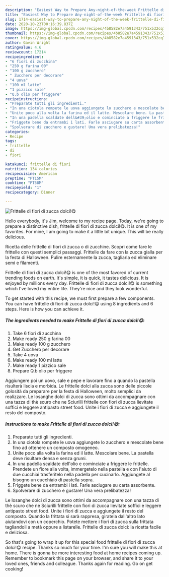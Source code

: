 ```yaml
---
description: "Easiest Way to Prepare Any-night-of-the-week Frittelle di fiori di zucca dolci!😋"
title: "Easiest Way to Prepare Any-night-of-the-week Frittelle di fiori di zucca dolci!😋"
slug: 1714-easiest-way-to-prepare-any-night-of-the-week-frittelle-di-fiori-di-zucca-dolci
date: 2020-10-23T00:16:39.837Z
image: https://img-global.cpcdn.com/recipes/4b8582e7a4591343/751x532cq70/frittelle-di-fiori-di-zucca-dolci😋-recipe-main-photo.jpg
thumbnail: https://img-global.cpcdn.com/recipes/4b8582e7a4591343/751x532cq70/frittelle-di-fiori-di-zucca-dolci😋-recipe-main-photo.jpg
cover: https://img-global.cpcdn.com/recipes/4b8582e7a4591343/751x532cq70/frittelle-di-fiori-di-zucca-dolci😋-recipe-main-photo.jpg
author: Gavin Wright
ratingvalue: 4.6
reviewcount: 17214
recipeingredient:
- "6 fiori di zucchina"
- "250 g farina 00"
- "100 g zucchero"
- " Zucchero per decorare"
- "4 uova"
- "100 ml latte"
- "1 pizzico sale"
- "Q.b olio per friggere"
recipeinstructions:
- "Preparate tutti gli ingredienti."
- "In una ciotola rompete le uova aggiungete lo zucchero e mescolate bene fino ad ottenere un composto omogeneo."
- "Unite poco alla volta la farina ed il latte. Mescolare bene. La pastella deve risultare densa e senza grumi."
- "In una padella scaldate dell&#39;olio e cominciate a friggere le frittelle. Prendete un fiore alla volta, immergetelo nella pastella e con l&#39;aiuto di due cucchiai trasferitelo nella padella per cucinarlo. Aggiungete al bisogno un cucchiaio di pastella sopra."
- "Friggete bene da entrambi i lati. Farle asciugare su carta assorbente."
- "Spolverare di zucchero e gustare! Una vera prelibatezza!"
categories:
- Recipe
tags:
- frittelle
- di
- fiori

katakunci: frittelle di fiori 
nutrition: 134 calories
recipecuisine: American
preptime: "PT15M"
cooktime: "PT58M"
recipeyield: "1"
recipecategory: Dinner

---
```



![Frittelle di fiori di zucca dolci!😋](https://img-global.cpcdn.com/recipes/4b8582e7a4591343/751x532cq70/frittelle-di-fiori-di-zucca-dolci😋-recipe-main-photo.jpg)

Hello everybody, it's Jim, welcome to my recipe page. Today, we're going to prepare a distinctive dish, frittelle di fiori di zucca dolci!😋. It is one of my favorites. For mine, I am going to make it a little bit unique. This will be really delicious.

Ricetta delle frittelle di fiori di zucca o di zucchine. Scopri come fare le frittelle con questi semplici passaggi. Frittelle da fare con la zucca gialla per la festa di Halloween. Pulire esternamente la zucca, tagliarla ed eliminare semi e filamenti.

Frittelle di fiori di zucca dolci!😋 is one of the most favored of current trending foods on earth. It's simple, it is quick, it tastes delicious. It is enjoyed by millions every day. Frittelle di fiori di zucca dolci!😋 is something which I've loved my entire life. They're nice and they look wonderful.


To get started with this recipe, we must first prepare a few components. You can have frittelle di fiori di zucca dolci!😋 using 8 ingredients and 6 steps. Here is how you can achieve it.

<!--inarticleads1-->

##### The ingredients needed to make Frittelle di fiori di zucca dolci!😋:

1. Take 6 fiori di zucchina
1. Make ready 250 g farina 00
1. Make ready 100 g zucchero
1. Get  Zucchero per decorare
1. Take 4 uova
1. Make ready 100 ml latte
1. Make ready 1 pizzico sale
1. Prepare Q.b olio per friggere


Aggiungere poi un uovo, sale e pepe e lavorare fino a quando la pastella risulterà liscia e morbida. Le frittelle dolci alla zucca sono delle piccole golosità da preparare per la festa di Halloween, molto semplici da realizzare. Le losanghe dolci di zucca sono ottimi da accompagnare con una tazza di thè scuro che ne Sciurilli frittelle con fiori di zucca lievitate soffici e leggere antipasto street food. Unite i fiori di zucca e aggiungete il resto del composto. 

<!--inarticleads2-->

##### Instructions to make Frittelle di fiori di zucca dolci!😋:

1. Preparate tutti gli ingredienti.
1. In una ciotola rompete le uova aggiungete lo zucchero e mescolate bene fino ad ottenere un composto omogeneo.
1. Unite poco alla volta la farina ed il latte. Mescolare bene. La pastella deve risultare densa e senza grumi.
1. In una padella scaldate dell&#39;olio e cominciate a friggere le frittelle. Prendete un fiore alla volta, immergetelo nella pastella e con l&#39;aiuto di due cucchiai trasferitelo nella padella per cucinarlo. Aggiungete al bisogno un cucchiaio di pastella sopra.
1. Friggete bene da entrambi i lati. Farle asciugare su carta assorbente.
1. Spolverare di zucchero e gustare! Una vera prelibatezza!


Le losanghe dolci di zucca sono ottimi da accompagnare con una tazza di thè scuro che ne Sciurilli frittelle con fiori di zucca lievitate soffici e leggere antipasto street food. Unite i fiori di zucca e aggiungete il resto del composto. Quando la frittata si sarà rappresa, giratela dall&#39;altro lato aiutandovi con un coperchio. Potete mettere i fiori di zucca sulla frittata tagliandoli a metà oppure a listarelle. Frittelle di zucca dolci: la ricetta facile e deliziosa. 

So that's going to wrap it up for this special food frittelle di fiori di zucca dolci!😋 recipe. Thanks so much for your time. I'm sure you will make this at home. There is gonna be more interesting food at home recipes coming up. Remember to bookmark this page on your browser, and share it to your loved ones, friends and colleague. Thanks again for reading. Go on get cooking!
